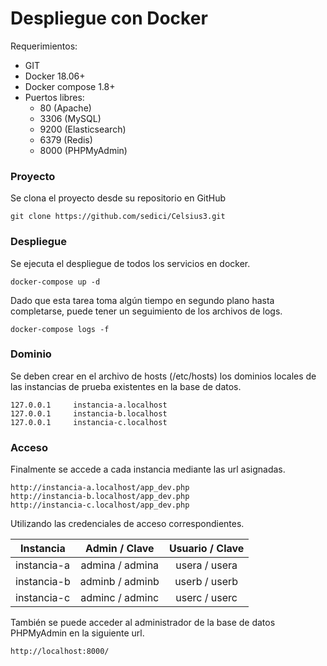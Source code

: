 # Despliegue con Docker

Requerimientos:

- GIT
- Docker 18.06+
- Docker compose 1.8+
- Puertos libres:
    - 80 (Apache)
    - 3306 (MySQL)
    - 9200 (Elasticsearch)
    - 6379 (Redis)
    - 8000 (PHPMyAdmin)

### Proyecto

Se clona el proyecto desde su repositorio en GitHub

```
git clone https://github.com/sedici/Celsius3.git
```

### Despliegue

Se ejecuta el despliegue de todos los servicios en docker.

```
docker-compose up -d
```
Dado que esta tarea toma algún tiempo en segundo plano hasta completarse, puede tener un seguimiento de los archivos de logs.
```
docker-compose logs -f
```

### Dominio

Se deben crear en el archivo de hosts (/etc/hosts) los dominios locales de las instancias de prueba existentes en la base de datos.
```
127.0.0.1     instancia-a.localhost
127.0.0.1     instancia-b.localhost
127.0.0.1     instancia-c.localhost
```

### Acceso

Finalmente se accede a cada instancia mediante las url asignadas.

```
http://instancia-a.localhost/app_dev.php
http://instancia-b.localhost/app_dev.php
http://instancia-c.localhost/app_dev.php
```
Utilizando las credenciales de acceso correspondientes.

| Instancia     | Admin / Clave   | Usuario / Clave |
| ------------- | :-------------: | :-------------: |
| instancia-a   | admina / admina | usera / usera   |
| instancia-b   | adminb / adminb | userb / userb   |
| instancia-c   | adminc / adminc | userc / userc   |

También se puede acceder al administrador de la base de datos PHPMyAdmin en la siguiente url.

```
http://localhost:8000/
```

